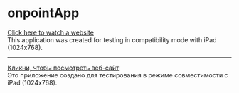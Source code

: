 # onpointApp
[Click here to watch a website](https://alena-web.ru/test-onpoint)<br>
This application was created for testing in compatibility mode with iPad (1024x768).
______________________________________________

[Кликни, чтобы посмотреть веб-сайт](https://alena-web.ru/test-onpoint)<br>
Это приложение создано для тестирования в режиме совместимости с iPad (1024x768).
